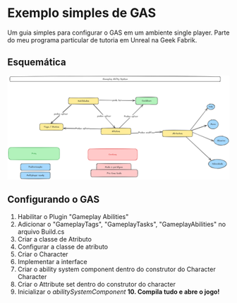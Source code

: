 # Exemplo simples de GAS
Um guia simples para configurar o GAS em um ambiente single player. Parte do meu programa particular de tutoria em Unreal na Geek Fabrik.

## Esquemática
![Esquemática](https://github.com/CordeiroAndre/SimpleGASExample/blob/main/GASConcept.png)


## Configurando o GAS 
1. Habilitar o Plugin "Gameplay Abilities"
2. Adicionar o "GameplayTags", "GameplayTasks", "GameplayAbilities" no arquivo Build.cs
3. Criar a classe de Atributo 
4. Configurar a classe de atributo
5. Criar o Character 
6. Implementar a interface
7. Criar o ability system component dentro do construtor do Character Character
8. Criar o Attribute set dentro do construtor do character 
9. Inicializar o *abilitySystemComponent*
**10. Compila tudo e abre o jogo!** 